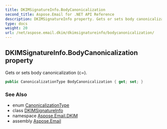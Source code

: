 ```yaml
---
title: DKIMSignatureInfo.BodyCanonicalization
second_title: Aspose.Email for .NET API Reference
description: DKIMSignatureInfo property. Gets or sets body canonicalization c
type: docs
weight: 20
url: /net/aspose.email.dkim/dkimsignatureinfo/bodycanonicalization/
---
```

## DKIMSignatureInfo.BodyCanonicalization property

Gets or sets body canonicalization (c=).

```csharp
public CanonicalizationType BodyCanonicalization { get; set; }
```

### See Also

* enum [CanonicalizationType](../../canonicalizationtype/)
* class [DKIMSignatureInfo](../)
* namespace [Aspose.Email.DKIM](../../dkimsignatureinfo/)
* assembly [Aspose.Email](../../../)



